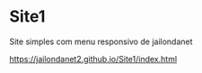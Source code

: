 # Site1
Site simples com menu responsivo de jailondanet

https://jailondanet2.github.io/Site1/index.html
